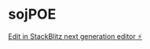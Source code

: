# sojPOE

[Edit in StackBlitz next generation editor ⚡️](https://stackblitz.com/~/github.com/Razerface/sojPOE)